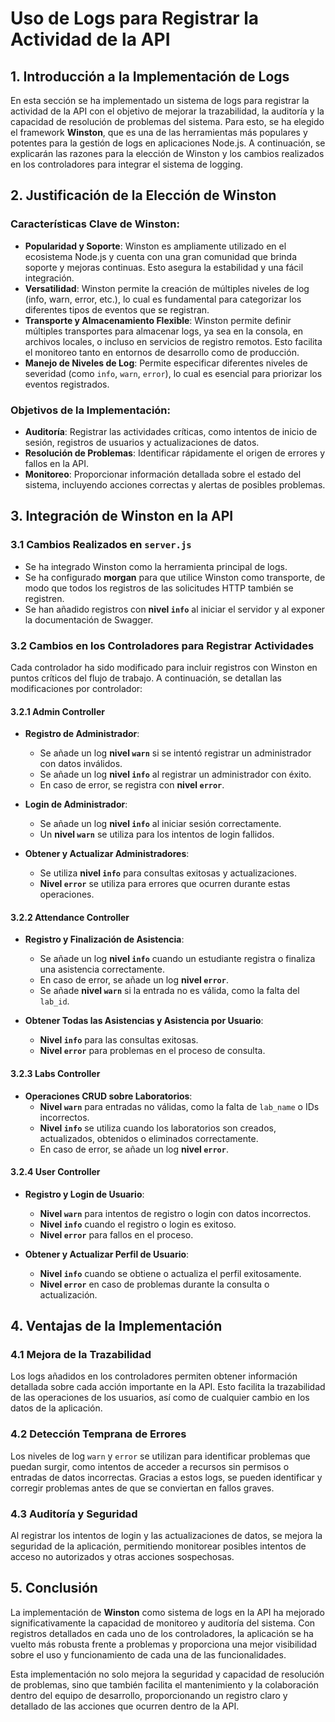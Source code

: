 # Uso de Logs para Registrar la Actividad de la API

## **1. Introducción a la Implementación de Logs**

En esta sección se ha implementado un sistema de logs para registrar la actividad de la API con el objetivo de mejorar la trazabilidad, la auditoría y la capacidad de resolución de problemas del sistema. Para esto, se ha elegido el framework **Winston**, que es una de las herramientas más populares y potentes para la gestión de logs en aplicaciones Node.js. A continuación, se explicarán las razones para la elección de Winston y los cambios realizados en los controladores para integrar el sistema de logging.

## **2. Justificación de la Elección de Winston**

### **Características Clave de Winston:**
- **Popularidad y Soporte**: Winston es ampliamente utilizado en el ecosistema Node.js y cuenta con una gran comunidad que brinda soporte y mejoras continuas. Esto asegura la estabilidad y una fácil integración.
- **Versatilidad**: Winston permite la creación de múltiples niveles de log (info, warn, error, etc.), lo cual es fundamental para categorizar los diferentes tipos de eventos que se registran.
- **Transporte y Almacenamiento Flexible**: Winston permite definir múltiples transportes para almacenar logs, ya sea en la consola, en archivos locales, o incluso en servicios de registro remotos. Esto facilita el monitoreo tanto en entornos de desarrollo como de producción.
- **Manejo de Niveles de Log**: Permite especificar diferentes niveles de severidad (como `info`, `warn`, `error`), lo cual es esencial para priorizar los eventos registrados.

### **Objetivos de la Implementación:**
- **Auditoría**: Registrar las actividades críticas, como intentos de inicio de sesión, registros de usuarios y actualizaciones de datos.
- **Resolución de Problemas**: Identificar rápidamente el origen de errores y fallos en la API.
- **Monitoreo**: Proporcionar información detallada sobre el estado del sistema, incluyendo acciones correctas y alertas de posibles problemas.

## **3. Integración de Winston en la API**

### **3.1 Cambios Realizados en `server.js`**
- Se ha integrado Winston como la herramienta principal de logs.
- Se ha configurado **morgan** para que utilice Winston como transporte, de modo que todos los registros de las solicitudes HTTP también se registren.
- Se han añadido registros con **nivel `info`** al iniciar el servidor y al exponer la documentación de Swagger.

### **3.2 Cambios en los Controladores para Registrar Actividades**

Cada controlador ha sido modificado para incluir registros con Winston en puntos críticos del flujo de trabajo. A continuación, se detallan las modificaciones por controlador:

#### **3.2.1 Admin Controller**
- **Registro de Administrador**:
  - Se añade un log **nivel `warn`** si se intentó registrar un administrador con datos inválidos.
  - Se añade un log **nivel `info`** al registrar un administrador con éxito.
  - En caso de error, se registra con **nivel `error`**.
  
- **Login de Administrador**:
  - Se añade un log **nivel `info`** al iniciar sesión correctamente.
  - Un **nivel `warn`** se utiliza para los intentos de login fallidos.

- **Obtener y Actualizar Administradores**:
  - Se utiliza **nivel `info`** para consultas exitosas y actualizaciones.
  - **Nivel `error`** se utiliza para errores que ocurren durante estas operaciones.

#### **3.2.2 Attendance Controller**
- **Registro y Finalización de Asistencia**:
  - Se añade un log **nivel `info`** cuando un estudiante registra o finaliza una asistencia correctamente.
  - En caso de error, se añade un log **nivel `error`**.
  - Se añade **nivel `warn`** si la entrada no es válida, como la falta del `lab_id`.

- **Obtener Todas las Asistencias y Asistencia por Usuario**:
  - **Nivel `info`** para las consultas exitosas.
  - **Nivel `error`** para problemas en el proceso de consulta.

#### **3.2.3 Labs Controller**
- **Operaciones CRUD sobre Laboratorios**:
  - **Nivel `warn`** para entradas no válidas, como la falta de `lab_name` o IDs incorrectos.
  - **Nivel `info`** se utiliza cuando los laboratorios son creados, actualizados, obtenidos o eliminados correctamente.
  - En caso de error, se añade un log **nivel `error`**.

#### **3.2.4 User Controller**
- **Registro y Login de Usuario**:
  - **Nivel `warn`** para intentos de registro o login con datos incorrectos.
  - **Nivel `info`** cuando el registro o login es exitoso.
  - **Nivel `error`** para fallos en el proceso.

- **Obtener y Actualizar Perfil de Usuario**:
  - **Nivel `info`** cuando se obtiene o actualiza el perfil exitosamente.
  - **Nivel `error`** en caso de problemas durante la consulta o actualización.

## **4. Ventajas de la Implementación**

### **4.1 Mejora de la Trazabilidad**
Los logs añadidos en los controladores permiten obtener información detallada sobre cada acción importante en la API. Esto facilita la trazabilidad de las operaciones de los usuarios, así como de cualquier cambio en los datos de la aplicación.

### **4.2 Detección Temprana de Errores**
Los niveles de log `warn` y `error` se utilizan para identificar problemas que puedan surgir, como intentos de acceder a recursos sin permisos o entradas de datos incorrectas. Gracias a estos logs, se pueden identificar y corregir problemas antes de que se conviertan en fallos graves.

### **4.3 Auditoría y Seguridad**
Al registrar los intentos de login y las actualizaciones de datos, se mejora la seguridad de la aplicación, permitiendo monitorear posibles intentos de acceso no autorizados y otras acciones sospechosas.

## **5. Conclusión**

La implementación de **Winston** como sistema de logs en la API ha mejorado significativamente la capacidad de monitoreo y auditoría del sistema. Con registros detallados en cada uno de los controladores, la aplicación se ha vuelto más robusta frente a problemas y proporciona una mejor visibilidad sobre el uso y funcionamiento de cada una de las funcionalidades.

Esta implementación no solo mejora la seguridad y capacidad de resolución de problemas, sino que también facilita el mantenimiento y la colaboración dentro del equipo de desarrollo, proporcionando un registro claro y detallado de las acciones que ocurren dentro de la API.
